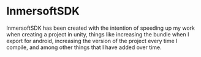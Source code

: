 # InmersoftSDK
InmersoftSDK has been created with the intention of speeding up my work when creating a project in unity, things like increasing the bundle when I export for android, increasing the version of the project every time I compile, and among other things that I have added over time.
